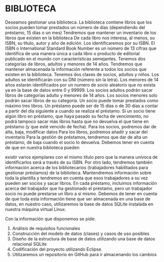 # BIBLIOTECA
Deseamos gestionar una biblioteca.
La biblioteca contiene libros que los socios pueden tomar prestados un número de
días (dependiendo del préstamo, 15 días o un mes)
Tendremos que mantener un inventario de los libros que existen en la biblioteca
De cada libro nos interesa, al menos, su ISBN, su título, autor y año de edición. Los
identificaremos por su ISBN. El ISBN o International Standard Book Number es un
número de 13 cifras que identifica de una manera única a cada libro o producto de
editorial publicado en el mundo con características semejantes.
Tenemos dos categorías de libros, adultos y menores de 14 años.
Tendremos que mantener almacenada la información referente a todos los socios que
existen en la biblioteca.
Tenemos dos clases de socios, adultos y niños. Los adultos se identificarán con su DNI
(número sin la letra). Los menores de 14 años estarán identificados por un numero de
socio aleatorio que no exista ya en la base de datos entre 0 y 99999.
Los socios adultos podrán sacar libros de categorías adulto y menores de 14 años. Los
socios menores solo podrán sacar libros de su categoría.
Un socio puede tomar prestados como máximo tres libros. Un préstamo puede ser de
15 días o de 30 días a contar a partir del día siguiente a cuando se realiza el préstamo.
Si un socio tiene algún libro en préstamo, que haya pasado su fecha de vencimiento, no
podrá tampoco sacar más libros hasta que no devuelva el que tiene en préstamo (y que
esté vencido de fecha).
Para los socios, podremos dar de alta, baja, modificar datos
Para los libros, podremos añadir y sacar del inventario
Para la gestión de préstamos, tendremos que dar de alta un préstamo, de baja cuando
el socio lo devuelva. Debemos tener en cuenta de que en nuestra biblioteca pueden

existir varios ejemplares con el mismo título pero que la manera unívoca de
identificarlos será a través de su ISBN.
Por otro lado, tendremos también información acerca de los bibliotecarios
(trabajadores habilitados para gestionar préstamos) de la biblioteca. Mantendremos
información sobre toda la plantilla y tendremos en cuenta que esos trabajadores a su
vez pueden ser socios y sacar libros. En cada préstamo, incluimos información acerca
del trabajador que ha gestionado el préstamo, pero un trabajador socio no puede
prestarse un libro a sí mismo.
Debemos de tener en cuenta de que toda esta información tiene que ser almacenada
en una base de datos, en nuestro caso, utilizaremos la base de datos SQLite instalada
en nuestra máquina virtual Linux.

Con la información que disponemos se pide:
1. Análisis de requisitos funcionales
2. Construcción del modelo de datos (clases) y casos de uso posibles
3. Diseño de la estructura de base de datos utilizando una base de datos
relacional SQLite
4. Codificación del proyecto utilizando Eclipse.
5. Utilizaremos un repositorio en GitHub para ir almacenando los cambios